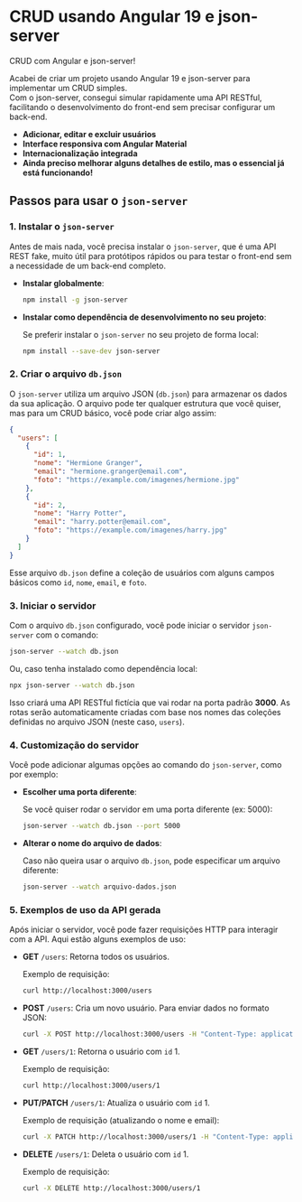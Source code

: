 # CRUD usando Angular 19 e json-server

CRUD com Angular e json-server!

Acabei de criar um projeto usando Angular 19 e json-server para implementar um CRUD simples.  
Com o json-server, consegui simular rapidamente uma API RESTful, facilitando o desenvolvimento do front-end sem precisar configurar um back-end.

- **Adicionar, editar e excluir usuários**  
- **Interface responsiva com Angular Material**  
- **Internacionalização integrada**  
- **Ainda preciso melhorar alguns detalhes de estilo, mas o essencial já está funcionando!** 


## Passos para usar o `json-server`

### 1. **Instalar o `json-server`**

Antes de mais nada, você precisa instalar o `json-server`, que é uma API REST fake, muito útil para protótipos rápidos ou para testar o front-end sem a necessidade de um back-end completo.

- **Instalar globalmente**:

  ```bash
  npm install -g json-server
  ```

- **Instalar como dependência de desenvolvimento no seu projeto**:

  Se preferir instalar o `json-server` no seu projeto de forma local:

  ```bash
  npm install --save-dev json-server
  ```

### 2. **Criar o arquivo `db.json`**

O `json-server` utiliza um arquivo JSON (`db.json`) para armazenar os dados da sua aplicação. O arquivo pode ter qualquer estrutura que você quiser, mas para um CRUD básico, você pode criar algo assim:

```json
{
  "users": [
    {
      "id": 1,
      "nome": "Hermione Granger",
      "email": "hermione.granger@email.com",
      "foto": "https://example.com/imagenes/hermione.jpg"
    },
    {
      "id": 2,
      "nome": "Harry Potter",
      "email": "harry.potter@email.com",
      "foto": "https://example.com/imagenes/harry.jpg"
    }
  ]
}
```

Esse arquivo `db.json` define a coleção de usuários com alguns campos básicos como `id`, `nome`, `email`, e `foto`.

### 3. **Iniciar o servidor**

Com o arquivo `db.json` configurado, você pode iniciar o servidor `json-server` com o comando:

```bash
json-server --watch db.json
```

Ou, caso tenha instalado como dependência local:

```bash
npx json-server --watch db.json
```

Isso criará uma API RESTful fictícia que vai rodar na porta padrão **3000**. As rotas serão automaticamente criadas com base nos nomes das coleções definidas no arquivo JSON (neste caso, `users`).

### 4. **Customização do servidor**

Você pode adicionar algumas opções ao comando do `json-server`, como por exemplo:

- **Escolher uma porta diferente**:

  Se você quiser rodar o servidor em uma porta diferente (ex: 5000):

  ```bash
  json-server --watch db.json --port 5000
  ```

- **Alterar o nome do arquivo de dados**:

  Caso não queira usar o arquivo `db.json`, pode especificar um arquivo diferente:

  ```bash
  json-server --watch arquivo-dados.json
  ```

### 5. **Exemplos de uso da API gerada**

Após iniciar o servidor, você pode fazer requisições HTTP para interagir com a API. Aqui estão alguns exemplos de uso:

- **GET** `/users`: Retorna todos os usuários.

  Exemplo de requisição:

  ```bash
  curl http://localhost:3000/users
  ```

- **POST** `/users`: Cria um novo usuário. Para enviar dados no formato JSON:

  ```bash
  curl -X POST http://localhost:3000/users -H "Content-Type: application/json" -d '{"nome": "Ron Weasley", "email": "ron.weasley@email.com", "foto": "https://example.com/imagenes/ron.jpg"}'
  ```

- **GET** `/users/1`: Retorna o usuário com `id` 1.

  Exemplo de requisição:

  ```bash
  curl http://localhost:3000/users/1
  ```

- **PUT/PATCH** `/users/1`: Atualiza o usuário com `id` 1.

  Exemplo de requisição (atualizando o nome e email):

  ```bash
  curl -X PATCH http://localhost:3000/users/1 -H "Content-Type: application/json" -d '{"nome": "Hermione Granger", "email": "hermione.updated@email.com"}'
  ```

- **DELETE** `/users/1`: Deleta o usuário com `id` 1.

  Exemplo de requisição:

  ```bash
  curl -X DELETE http://localhost:3000/users/1
  ```

